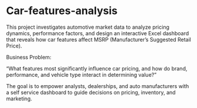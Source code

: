 # Car-features-analysis
This project investigates automotive market data to analyze pricing dynamics, 
performance factors, and design an interactive Excel dashboard that reveals how car 
features affect MSRP (Manufacturer’s Suggested Retail Price). 

Business Problem: 

“What features most significantly influence car pricing, and how do brand, 
performance, and vehicle type interact in determining value?”

The goal is to empower analysts, dealerships, and auto manufacturers with a self
service dashboard to guide decisions on pricing, inventory, and marketing. 
